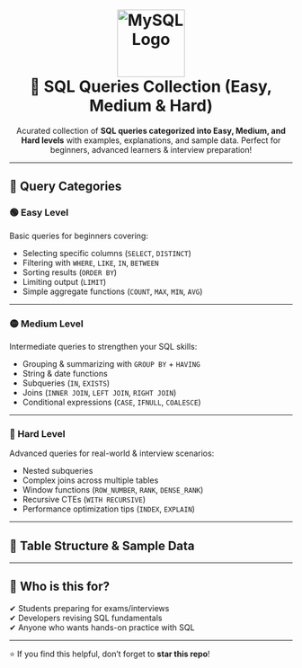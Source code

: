 <h1 align="center">
  <img src="https://www.logo.wine/a/logo/MySQL/MySQL-Logo.wine.svg" width="120" alt="MySQL Logo" />
  <br>
  🚀 SQL Queries Collection (Easy, Medium & Hard)
</h1>

<p align="center">
  Acurated collection of <b>SQL queries categorized into Easy, Medium, and Hard levels</b> with examples, explanations, and sample data.  
  Perfect for beginners, advanced learners & interview preparation!  
</p>

---

## 📘 Query Categories

### 🟢 Easy Level
Basic queries for beginners covering:
- Selecting specific columns (`SELECT`, `DISTINCT`)  
- Filtering with `WHERE`, `LIKE`, `IN`, `BETWEEN`  
- Sorting results (`ORDER BY`)  
- Limiting output (`LIMIT`)  
- Simple aggregate functions (`COUNT`, `MAX`, `MIN`, `AVG`)  

---

### 🟡 Medium Level
Intermediate queries to strengthen your SQL skills:
- Grouping & summarizing with `GROUP BY` + `HAVING`  
- String & date functions  
- Subqueries (`IN`, `EXISTS`)  
- Joins (`INNER JOIN`, `LEFT JOIN`, `RIGHT JOIN`)  
- Conditional expressions (`CASE`, `IFNULL`, `COALESCE`)  

---

### 🔴 Hard Level
Advanced queries for real-world & interview scenarios:
- Nested subqueries  
- Complex joins across multiple tables  
- Window functions (`ROW_NUMBER`, `RANK`, `DENSE_RANK`)  
- Recursive CTEs (`WITH RECURSIVE`)  
- Performance optimization tips (`INDEX`, `EXPLAIN`)  

---

## 📌 Table Structure & Sample Data 

---

## 🎯 Who is this for?
✔ Students preparing for exams/interviews  
✔ Developers revising SQL fundamentals  
✔ Anyone who wants hands-on practice with SQL  

---

⭐ If you find this helpful, don’t forget to **star this repo**!  
